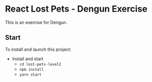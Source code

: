 # React Lost Pets - Dengun Exercise

This is an exercise for Dengun.

## Start

To install and launch this project:

* Install and start
    - `cd lost-pets-level2`
    - `npm install`
    - `yarn start`
